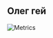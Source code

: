 Олег гей
-----------------------
![Metrics](https://metrics.lecoq.io/Danetterry?template=classic&isocalendar=1&base=header%2C%20activity%2C%20community%2C%20repositories%2C%20metadata&base.indepth=false&base.hireable=false&isocalendar=false&isocalendar.duration=half-year&config.timezone=Europe%2FMoscow)

